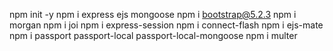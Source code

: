 npm init -y
npm i express ejs mongoose
npm i bootstrap@5.2.3
npm i morgan
npm i joi
npm i express-session
npm i connect-flash
npm i ejs-mate
npm i passport passport-local passport-local-mongoose
npm i multer
